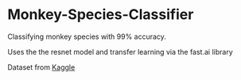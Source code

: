 # Monkey-Species-Classifier

Classifying monkey species with 99% accuracy.  

Uses the the resnet model and transfer learning via the fast.ai library

Dataset from [Kaggle](https://www.kaggle.com/slothkong/10-monkey-species)
